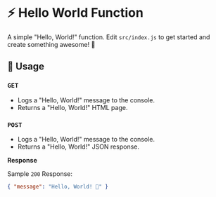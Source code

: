 # ⚡ Hello World Function

A simple "Hello, World!" function. Edit `src/index.js` to get started and create something awesome! 🚀

## 🧰 Usage

### `GET`

- Logs a "Hello, World!" message to the console.
- Returns a "Hello, World!" HTML page.

### `POST`

- Logs a "Hello, World!" message to the console.
- Returns a "Hello, World!" JSON response.

**Response**

Sample `200` Response:

```json
{ "message": "Hello, World! 👋" }
```